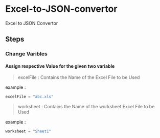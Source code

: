 # Excel-to-JSON-convertor
Excel to JSON Convertor

## Steps

### Change Varibles

#### Assign respective Value for the given two variable

>excelFile : Contains the Name of the Excel File to be Used

example : 

```python
excelFile = "abc.xls"
```

>worksheet : Contains the Name of the worksheet Excel File to be Used

example : 

```python
worksheet = "Sheet1"
```
